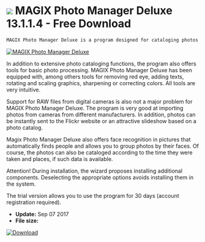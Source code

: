 # ![](https://cdn.softexe.net/static/icon/6/magix-photo-manager-deluxe-10844.png) MAGIX Photo Manager Deluxe 13.1.1.4 - Free Download

```sh
MAGIX Photo Manager Deluxe is a program designed for cataloging photos and videos, in which you can easily manage a collection, group photos and prepare them for publication.
```
[![MAGIX Photo Manager Deluxe](https:https://tse1.mm.bing.net/th?id=OIP.AT74HVrxu7wpp0FOcnNLwgHaEO&pid=Api)](https://softexe.net/win/multimedia/graphics-design/magix-photo-manager-deluxe:pRhdd.html)

In addition to extensive photo cataloging functions, the program also offers tools for basic photo processing. MAGIX Photo Manager Deluxe has been equipped with, among others tools for removing red eye, adding texts, rotating and scaling graphics, sharpening or correcting colors. All tools are very intuitive.
 
 Support for RAW files from digital cameras is also not a major problem for MAGIX Photo Manager Deluxe. The program is very good at importing photos from cameras from different manufacturers. In addition, photos can be instantly sent to the Flickr website or an attractive slideshow based on a photo catalog.
 
 Magix Photo Manager Deluxe also offers face recognition in pictures that automatically finds people and allows you to group photos by their faces. Of course, the photos can also be cataloged according to the time they were taken and places, if such data is available.
 
 
 Attention!
 During installation, the wizard proposes installing additional components. Deselecting the appropriate options avoids installing them in the system.
 
 The trial version allows you to use the program for 30 days (account registration required).


- **Update:** Sep 07 2017
- **File size:** 

[![Download](https://cdn.softexe.net/static/img/download.png)](https://softexe.net/win/multimedia/graphics-design/magix-photo-manager-deluxe:pRhdd.html)

